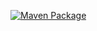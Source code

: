 [![Maven Package](https://github.com/JoelUrwin/Lored/actions/workflows/maven-publish.yml/badge.svg?event=push)](https://github.com/JoelUrwin/Lored/actions/workflows/maven-publish.yml)
